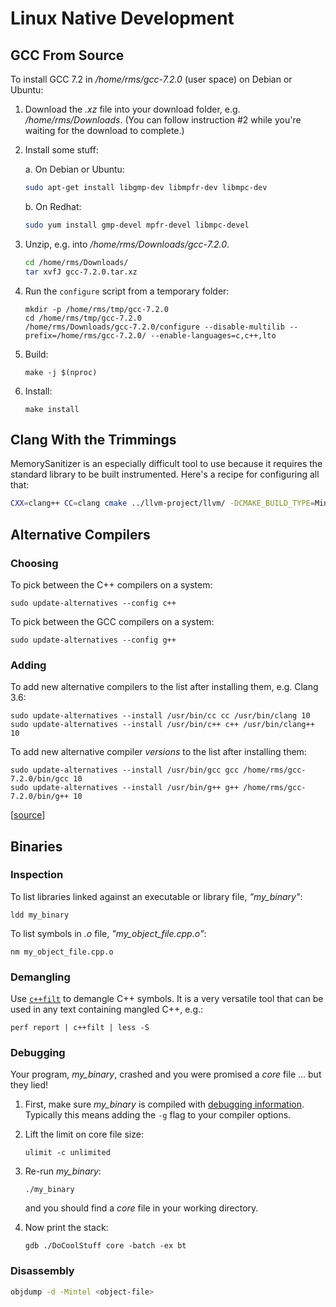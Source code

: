 # Linux Native Development

## GCC From Source

To install GCC 7.2 in */home/rms/gcc-7.2.0* (user space) on Debian or Ubuntu:

1. Download the *.xz* file into your download folder, e.g. */home/rms/Downloads*.  (You can follow instruction #2 while you're waiting for the download to complete.)

2. Install some stuff:

   a. On Debian or Ubuntu:
   
      ```sh
      sudo apt-get install libgmp-dev libmpfr-dev libmpc-dev
      ```
   
   b. On Redhat:
   
      ```sh
      sudo yum install gmp-devel mpfr-devel libmpc-devel
      ```

3. Unzip, e.g. into */home/rms/Downloads/gcc-7.2.0*.

   ```sh
   cd /home/rms/Downloads/
   tar xvfJ gcc-7.2.0.tar.xz
   ```

4. Run the `configure` script from a temporary folder:

   ```
   mkdir -p /home/rms/tmp/gcc-7.2.0
   cd /home/rms/tmp/gcc-7.2.0
   /home/rms/Downloads/gcc-7.2.0/configure --disable-multilib --prefix=/home/rms/gcc-7.2.0/ --enable-languages=c,c++,lto
   ```

5. Build:

   ```
   make -j $(nproc)
   ```
       
6. Install:

   ```
   make install
   ```

## Clang With the Trimmings

MemorySanitizer is an especially difficult tool to use because it requires the standard library to be built instrumented.
Here's a recipe for configuring all that:

```sh
CXX=clang++ CC=clang cmake ../llvm-project/llvm/ -DCMAKE_BUILD_TYPE=MinSizeRel -DCMAKE_CXX_COMPILER_LAUNCHER=ccache -DLLVM_ENABLE_PROJECTS="clang;clang-tools-extra;libcxx;libcxxabi;compiler-rt" -DLLVM_USE_SANITIZER=Memory -DCMAKE_INSTALL_PREFIX=/home/john/llvm -G Ninja
```

## Alternative Compilers

### Choosing 

To pick between the C++ compilers on a system:

```
sudo update-alternatives --config c++
```

To pick between the GCC compilers on a system:

```
sudo update-alternatives --config g++
```

### Adding

To add new alternative compilers to the list after installing them, e.g. Clang 3.6:

```
sudo update-alternatives --install /usr/bin/cc cc /usr/bin/clang 10
sudo update-alternatives --install /usr/bin/c++ c++ /usr/bin/clang++ 10
```

To add new alternative compiler *versions* to the list after installing them:

```
sudo update-alternatives --install /usr/bin/gcc gcc /home/rms/gcc-7.2.0/bin/gcc 10
sudo update-alternatives --install /usr/bin/g++ g++ /home/rms/gcc-7.2.0/bin/g++ 10
```

[[source](http://stackoverflow.com/a/30742451/671509)]

## Binaries

### Inspection

To list libraries linked against an executable or library file, *"my_binary"*:

```
ldd my_binary
```

To list symbols in *.o* file, *"my_object_file.cpp.o"*:

```
nm my_object_file.cpp.o
```

### Demangling

Use [`c++filt`](https://sourceware.org/binutils/docs/binutils/c_002b_002bfilt.html) to demangle C++ symbols. It is a very versatile tool that can be used in any text containing mangled C++, e.g.:

```
perf report | c++filt | less -S
```

### Debugging

Your program, *my_binary*, crashed and you were promised a *core* file ... but they lied!

1. First, make sure *my_binary* is compiled with [debugging information](https://gcc.gnu.org/onlinedocs/gcc-3.4.5/gcc/Debugging-Options.html).
   Typically this means adding the `-g` flag to your compiler options.

1. Lift the limit on core file size:

   ```
   ulimit -c unlimited
   ```

1. Re-run *my_binary*:

   ```
   ./my_binary
   ```

   and you should find a *core* file in your working directory.

1. Now print the stack:

   ```
   gdb ./DoCoolStuff core -batch -ex bt
   ```

### Disassembly

```sh
objdump -d -Mintel <object-file>
```
